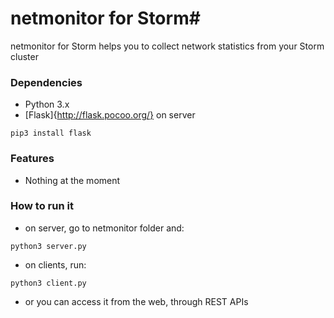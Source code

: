 # netmonitor for Storm#

netmonitor for Storm helps you to collect network statistics from your Storm cluster

### Dependencies ###

* Python 3.x
* [Flask]{http://flask.pocoo.org/} on server
```
pip3 install flask
```

### Features ###

* Nothing at the moment

### How to run it ###

* on server, go to netmonitor folder and:
```
python3 server.py
```
* on clients, run:
```
python3 client.py
```
* or you can access it from the web, through REST APIs